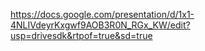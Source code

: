https://docs.google.com/presentation/d/1x1-4NLIVdeyrKxgwf9AOB3R0N_RGx_KW/edit?usp=drivesdk&rtpof=true&sd=true